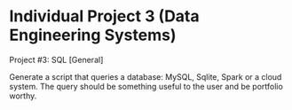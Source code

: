 # Individual Project 3 (Data Engineering Systems)

Project #3: SQL [General]

Generate a script that queries a database: MySQL, Sqlite, Spark or a cloud system. The query should be something useful to the user and be portfolio worthy.